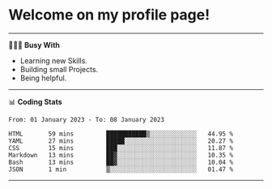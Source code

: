 # Welcome on my profile page!
<!-- print(("dralla"[::-1]+"s").capitalize()) -->

---
👨🏻‍💻 **Busy With**
* Learning new Skills.
* Building small Projects.
* Being helpful.

---
📊 **Coding Stats**
<!--START_SECTION:waka-->

```text
From: 01 January 2023 - To: 08 January 2023

HTML       59 mins         ███████████▒░░░░░░░░░░░░░   44.95 %
YAML       27 mins         █████░░░░░░░░░░░░░░░░░░░░   20.27 %
CSS        15 mins         ███░░░░░░░░░░░░░░░░░░░░░░   11.87 %
Markdown   13 mins         ██▓░░░░░░░░░░░░░░░░░░░░░░   10.35 %
Bash       13 mins         ██▓░░░░░░░░░░░░░░░░░░░░░░   10.04 %
JSON       1 min           ▒░░░░░░░░░░░░░░░░░░░░░░░░   01.47 %
```

<!--END_SECTION:waka-->
---
